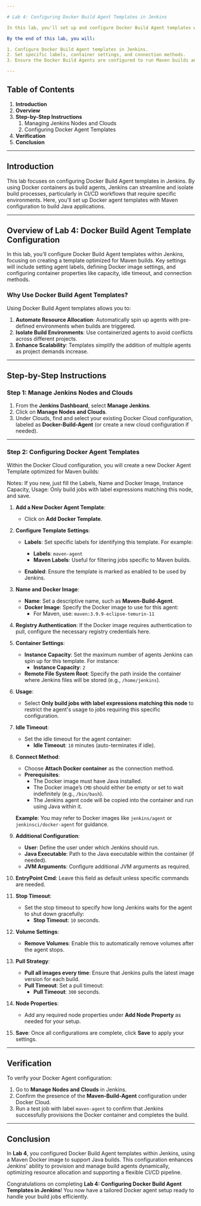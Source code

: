 ```yaml
---

# Lab 4: Configuring Docker Build Agent Templates in Jenkins

In this lab, you'll set up and configure Docker Build Agent templates within Jenkins. Docker Build Agents allow Jenkins to use customized Docker container images as build agents, tailored to specific project requirements. You'll explore various settings for configuring these agents, including specifying Docker images, container capacity, labels, and connection methods.

By the end of this lab, you will:

1. Configure Docker Build Agent templates in Jenkins.
2. Set specific labels, container settings, and connection methods.
3. Ensure the Docker Build Agents are configured to run Maven builds and are ready for CI/CD operations.

---
```


## Table of Contents

1. **Introduction**
2. **Overview**
3. **Step-by-Step Instructions**
    1. Managing Jenkins Nodes and Clouds
    2. Configuring Docker Agent Templates
4. **Verification**
5. **Conclusion**

---

## Introduction

This lab focuses on configuring Docker Build Agent templates in Jenkins. By using Docker containers as build agents, Jenkins can streamline and isolate build processes, particularly in CI/CD workflows that require specific environments. Here, you'll set up Docker agent templates with Maven configuration to build Java applications.

---

## Overview of Lab 4: Docker Build Agent Template Configuration

In this lab, you’ll configure Docker Build Agent templates within Jenkins, focusing on creating a template optimized for Maven builds. Key settings will include setting agent labels, defining Docker image settings, and configuring container properties like capacity, idle timeout, and connection methods.

### Why Use Docker Build Agent Templates?

Using Docker Build Agent templates allows you to:

1. **Automate Resource Allocation**: Automatically spin up agents with pre-defined environments when builds are triggered.
2. **Isolate Build Environments**: Use containerized agents to avoid conflicts across different projects.
3. **Enhance Scalability**: Templates simplify the addition of multiple agents as project demands increase.

---

## Step-by-Step Instructions

### Step 1: Manage Jenkins Nodes and Clouds

1. From the **Jenkins Dashboard**, select **Manage Jenkins**.
2. Click on **Manage Nodes and Clouds**.
3. Under Clouds, find and select your existing Docker Cloud configuration, labeled as **Docker-Build-Agent** (or create a new cloud configuration if needed).

---

### Step 2: Configuring Docker Agent Templates

Within the Docker Cloud configuration, you will create a new Docker Agent Template optimized for Maven builds:

Notes: If you new, just fill the Labels, Name and Docker Image, Instance Capacity, Usage: Only build jobs with label expressions matching this node, and save.

1. **Add a New Docker Agent Template**:
   - Click on **Add Docker Template**.

2. **Configure Template Settings**:
   - **Labels**: Set specific labels for identifying this template. For example:
     - **Labels**: `maven-agent`
     - **Maven Labels**: Useful for filtering jobs specific to Maven builds.

   - **Enabled**: Ensure the template is marked as enabled to be used by Jenkins.

3. **Name and Docker Image**:
   - **Name**: Set a descriptive name, such as **Maven-Build-Agent**.
   - **Docker Image**: Specify the Docker image to use for this agent:
     - For Maven, use: `maven:3.9.9-eclipse-temurin-11`

4. **Registry Authentication**: If the Docker image requires authentication to pull, configure the necessary registry credentials here.

5. **Container Settings**:
   - **Instance Capacity**: Set the maximum number of agents Jenkins can spin up for this template. For instance:
     - **Instance Capacity**: `2`
   - **Remote File System Root**: Specify the path inside the container where Jenkins files will be stored (e.g., `/home/jenkins`).

6. **Usage**:
   - Select **Only build jobs with label expressions matching this node** to restrict the agent's usage to jobs requiring this specific configuration.

7. **Idle Timeout**:
   - Set the idle timeout for the agent container:
     - **Idle Timeout**: `10` minutes (auto-terminates if idle).

8. **Connect Method**:
   - Choose **Attach Docker container** as the connection method.
   - **Prerequisites**:
     - The Docker image must have Java installed.
     - The Docker image’s `CMD` should either be empty or set to wait indefinitely (e.g., `/bin/bash`).
     - The Jenkins agent code will be copied into the container and run using Java within it.

   **Example**: You may refer to Docker images like `jenkins/agent` or `jenkinsci/docker-agent` for guidance.

9. **Additional Configuration**:
   - **User**: Define the user under which Jenkins should run.
   - **Java Executable**: Path to the Java executable within the container (if needed).
   - **JVM Arguments**: Configure additional JVM arguments as required.

10. **EntryPoint Cmd**: Leave this field as default unless specific commands are needed.

11. **Stop Timeout**:
    - Set the stop timeout to specify how long Jenkins waits for the agent to shut down gracefully:
      - **Stop Timeout**: `10` seconds.

12. **Volume Settings**:
    - **Remove Volumes**: Enable this to automatically remove volumes after the agent stops.

13. **Pull Strategy**:
    - **Pull all images every time**: Ensure that Jenkins pulls the latest image version for each build.
    - **Pull Timeout**: Set a pull timeout:
      - **Pull Timeout**: `300` seconds.

14. **Node Properties**:
    - Add any required node properties under **Add Node Property** as needed for your setup.

15. **Save**: Once all configurations are complete, click **Save** to apply your settings.

---

## Verification

To verify your Docker Agent configuration:

1. Go to **Manage Nodes and Clouds** in Jenkins.
2. Confirm the presence of the **Maven-Build-Agent** configuration under Docker Cloud.
3. Run a test job with label `maven-agent` to confirm that Jenkins successfully provisions the Docker container and completes the build.

---

## Conclusion

In **Lab 4**, you configured Docker Build Agent templates within Jenkins, using a Maven Docker image to support Java builds. This configuration enhances Jenkins' ability to provision and manage build agents dynamically, optimizing resource allocation and supporting a flexible CI/CD pipeline.

Congratulations on completing **Lab 4: Configuring Docker Build Agent Templates in Jenkins**! You now have a tailored Docker agent setup ready to handle your build jobs efficiently.
